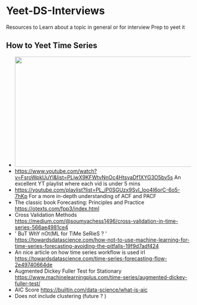 # Yeet-DS-Interviews
Resources to Learn about a topic in general or for interview Prep to yeet it 
## How to Yeet Time Series 
- <img src="https://github.com/Pushkaran-P/Yeet-DS-Interviews/assets/84492623/3f8ce313-f3f5-4ff7-afd3-5591866877c8" width="600" height="300">
- https://www.youtube.com/watch?v=FsroWpkUuYI&list=PLjwX9KFWtvNnOc4HtsvaDf1XYG3O5bv5s An excellent YT playlist where each vid is under 5 mins
- https://youtube.com/playlist?list=PL_iP0SGUzx9SvI_loo4I6orC-6o5-7hKp For a more in-depth understanding of ACF and PACF
- The classic book Forecasting: Principles and Practice https://otexts.com/fpp3/index.html
- Cross Validation Methods https://medium.com/@soumyachess1496/cross-validation-in-time-series-566ae4981ce4
- ' BuT WhY nOt(ML for TiMe SeRieS ? ' https://towardsdatascience.com/how-not-to-use-machine-learning-for-time-series-forecasting-avoiding-the-pitfalls-19f9d7adf424
- An nice article on how time series workflow is used irl https://towardsdatascience.com/time-series-forecasting-flow-2e49740664de
- Augmented Dickey Fuller Test for Stationary https://www.machinelearningplus.com/time-series/augmented-dickey-fuller-test/
- AIC Score https://builtin.com/data-science/what-is-aic
- Does not include clustering (future ? )
